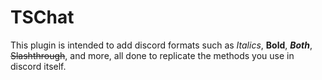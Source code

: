# TSChat
This plugin is intended to add discord formats such as *Italics*, **Bold**, ***Both***, ~~Slashthrough~~, and more, all done to replicate the methods you use in discord itself.  
